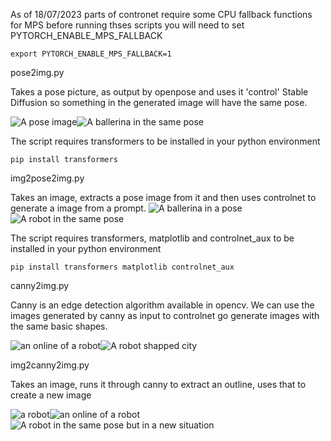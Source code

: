 As of 18/07/2023 parts of contronet require some CPU fallback functions for MPS
before running thses scripts you will need to set PYTORCH_ENABLE_MPS_FALLBACK

`export PYTORCH_ENABLE_MPS_FALLBACK=1`



pose2img.py

Takes a pose picture, as output by openpose and uses it 'control' Stable Diffusion so something in the generated image will have the same pose.

![A pose image](cnpose.png)![A ballerina in the same pose](ballerina.png)

The script requires transformers to be installed in your python environment

`pip install transformers`



img2pose2img.py 

Takes an image, extracts a pose image from it and then uses controlnet to generate a image from a prompt.
![A ballerina in a pose](ballerina.png)![A robot in the same pose](robot.png)

The script requires transformers, matplotlib and controlnet_aux to be installed in your python environment

`pip install transformers matplotlib controlnet_aux`



canny2img.py

Canny is an edge detection algorithm available in opencv. We can use the images generated by canny as input to controlnet
go generate images with the same basic shapes.

![an online of a robot](canny_output.png)![A robot shapped city](c2i_robot_city.png)



img2canny2img.py

Takes an image, runs it through canny to extract an outline, uses that to create a new image

![a robot](robot.png)![an online of a robot](canny_output.png)![A robot in the same pose but in a new situation](ici-robot.png)
